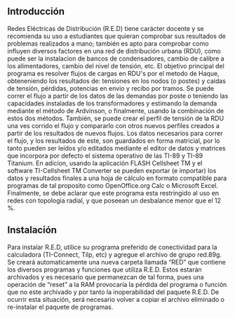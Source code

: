 ## Introducción

Redes Eléctricas de Distribución (R.E.D) tiene carácter docente y se recomienda su uso a estudiantes que quieran comprobar sus resultados de problemas realizados a mano; también es apto para comprobar como influyen diversos factores en una red de distribución urbana (RDU), como puede ser la instalacion de bancos de condensadores, cambio de calibre a los alimentadores, cambio del nivel de tensión, etc. El objetivo principal del programa es resolver flujos de cargas en RDU's por el metodo de Haque, obteneniendo los resultados de: tensiones en los nodos (o postes) y caídas de tensión, pérdidas, potencias en envio y recibo por tramos. Se puede correr el flujo a partir de los datos de las demandas por poste o teniendo las capacidades instaladas de los transformadores y estimando la demanda mediante el método de Ardvinson, o finalmente, usando la combinación de estos dos métodos. 
También, se puede crear el perfil de tensión de la RDU una ves corrido el flujo y compararlo con otros nuevos perfiles creados a partir de los resultados de nuevos flujos. Los datos necesarios para correr el flujo, y los resultados de este, son guardados en forma matricial, por lo tanto pueden ser leídos y/o editados mediante el editor de datos y matrices que incorpora por defecto el sistema operativo de las TI-89 y TI-89 Titanium. En adicíon, usando la aplicación FLASH Cellsheet TM y el software TI-Cellsheet TM Converter se pueden exportar (e importar) los datos y  resultados finales a una hoja de cálculo en formato compatible para programas de tal proposito como OpenOffice.org Calc o Microsoft Excel. Finalmente, se debe aclarar que este programa esta restringido al uso en redes con topologia radial, y que poseean un desbalance menor que el 12 %.

## Instalación

Para instalar R.E.D, utilice su programa preferido de conectividad para la calculadora (TI-Connect, Tilp, etc) y agregue el archivo de grupo red.89g. Se creará automaticamente una nueva carpeta llamada “RED” que contiene los diversos programas y funciones que utiliza R.E.D. Estos estarán archivados y es necesario que permanezcan de tal forma, pues una operación de “reset” a la RAM provocaría la pérdida del programa o función que no este archivado y por tanto la inoperabilidad del paquete R.E.D. De ocurrir esta situación, será necesario volver a copiar el archivo eliminado o re-instalar el paquete de programas.
